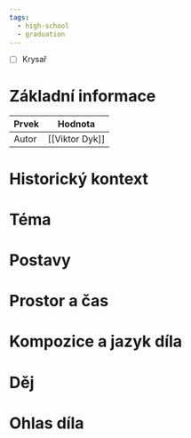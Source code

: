 ```yaml
---
tags:
  - high-school
  - graduation
---
```

- [ ] Krysař
# Základní informace
| Prvek | Hodnota        |
| ----- | -------------- |
| Autor | [[Viktor Dyk]] |
# Historický kontext
# Téma
# Postavy
# Prostor a čas
# Kompozice a jazyk díla
# Děj
# Ohlas díla